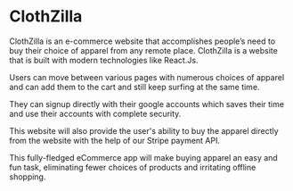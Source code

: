 # ClothZilla

ClothZilla is an e-commerce website that accomplishes people’s need to buy their choice of apparel from any remote place. ClothZilla is a website that is built with modern technologies like React.Js.

Users can move between various pages with numerous choices of apparel and can add them to the cart and still keep surfing at the same time.

They can signup directly with their google accounts which saves their time and use their accounts with complete security. 

This website will also provide the user's ability to buy the apparel directly from the website with the help of our Stripe payment API.

This fully-fledged eCommerce app will make buying apparel an easy and fun task, eliminating fewer choices of products and irritating offline shopping.
